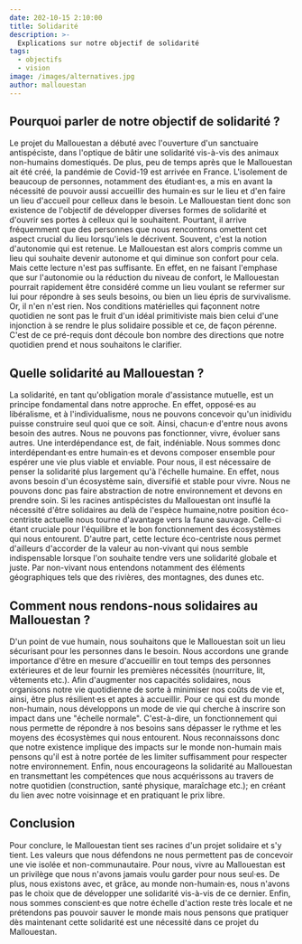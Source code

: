 ```yaml
---
date: 202-10-15 2:10:00
title: Solidarité
description: >-
  Explications sur notre objectif de solidarité
tags:
  - objectifs
  - vision
image: /images/alternatives.jpg
author: mallouestan
---
```


## Pourquoi parler de notre objectif de solidarité ? 

Le projet du Mallouestan a débuté avec l'ouverture d'un sanctuaire antispéciste, dans l'optique de bâtir une solidarité vis-à-vis des animaux non-humains domestiqués. De plus, peu de temps après que le Mallouestan ait été créé, la pandémie de Covid-19 est arrivée en France. L'isolement de beaucoup de personnes, notamment des étudiant·es, a mis en avant la nécessité de pouvoir aussi accueillir des humain·es sur le lieu et d'en faire un lieu d'accueil pour celleux dans le besoin.
Le Mallouestan tient donc son existence de l'objectif de développer diverses formes de solidarité et d'ouvrir ses portes à celleux qui le souhaitent. Pourtant, il arrive fréquemment que des personnes que nous rencontrons omettent cet aspect crucial du lieu lorsqu'iels le décrivent. Souvent, c'est la notion d'autonomie qui est retenue. Le Mallouestan est alors compris comme un lieu qui souhaite devenir autonome et qui diminue son confort pour cela. Mais cette lecture n'est pas suffisante. En effet, en ne faisant l'emphase que sur l'autonomie ou la réduction du niveau de confort, le Mallouestan pourrait rapidement être considéré comme un lieu voulant se refermer sur lui pour répondre à ses seuls besoins, ou bien un lieu épris de survivalisme. Or, il n'en n'est rien. Nos conditions matérielles qui façonnent notre quotidien ne sont pas le fruit d'un idéal primitiviste mais bien celui d'une injonction à se rendre le plus solidaire possible et ce, de façon pérenne. C'est de ce pré-requis dont découle bon nombre des directions que notre quotidien prend et nous souhaitons le clarifier.

## Quelle solidarité au Mallouestan ? 

La solidarité, en tant qu'obligation morale d'assistance mutuelle, est un principe fondamental dans notre approche. En effet, opposé·es au libéralisme, et à l'individualisme, nous ne pouvons concevoir qu'un inidividu puisse construire seul quoi que ce soit. Ainsi, chacun·e d'entre nous avons besoin des autres. Nous ne pouvons pas fonctionner, vivre, évoluer sans autres. Une interdépendance est, de fait, indéniable. Nous sommes donc interdépendant·es entre humain·es et devons composer ensemble pour espérer une vie plus viable et enviable.
Pour nous, il est nécessaire de penser la solidarité plus largement qu'à l'échelle humaine. En effet, nous avons besoin d'un écosystème sain, diversifié et stable pour vivre. Nous ne pouvons donc pas faire abstraction de notre environnement et devons en prendre soin. Si les racines antispécistes du Mallouestan ont insuflé la nécessité d'être solidaires au delà de l'espèce humaine,notre position éco-centriste actuelle nous tourne d'avantage vers la faune sauvage. Celle-ci étant cruciale pour l'équilibre et le bon fonctionnement des écosystèmes qui nous entourent. D'autre part, cette lecture éco-centriste nous permet d'ailleurs d'accorder de la valeur au non-vivant qui nous semble indispensable lorsque l'on souhaite tendre vers une solidarité globale et juste. Par non-vivant nous entendons notamment des éléments géographiques tels que des rivières, des montagnes, des dunes etc.

## Comment nous rendons-nous solidaires au Mallouestan ? 

D'un point de vue humain, nous souhaitons que le Mallouestan soit un lieu sécurisant pour les personnes dans le besoin. Nous accordons une grande importance d'être en mesure d'accueillir en tout temps des personnes extérieures et de leur fournir les premières nécessités (nourriture, lit, vêtements etc.). Afin d'augmenter nos capacités solidaires, nous organisons notre vie quotidienne de sorte à minimiser nos coûts de vie et, ainsi, être plus résilient·es et aptes à accueillir. 
Pour ce qui est du monde non-humain, nous développons un mode de vie qui cherche à inscrire son impact dans une "échelle normale". C'est-à-dire, un fonctionnement qui nous permette de répondre à nos besoins sans dépasser le rythme et les moyens des écosystèmes qui nous entourent. Nous reconnaissons donc que notre existence implique des impacts sur le monde non-humain mais pensons qu'il est à notre portée de les limiter suffisamment pour respecter notre environnement.
Enfin, nous encourageons la solidarité au Mallouestan en transmettant les compétences que nous acquérissons au travers de notre quotidien (construction, santé physique, maraîchage etc.); en créant du lien avec notre voisinnage et en pratiquant le prix libre. 


## Conclusion

Pour conclure, le Mallouestan tient ses racines d'un projet solidaire et s'y tient. Les valeurs que nous défendons ne nous permettent pas de concevoir une vie isolée et non-communautaire. Pour nous, vivre au Mallouestan est un privilège que nous n'avons jamais voulu garder pour nous seul·es. 
De plus, nous existons avec, et grâce, au monde non-humain·es, nous n'avons pas le choix que de développer une solidarité vis-à-vis de ce dernier. 
Enfin, nous sommes conscient·es que notre échelle d'action reste très locale et ne prétendons pas pouvoir sauver le monde mais nous pensons que pratiquer dès maintenant cette solidarité est une nécessité dans ce projet du Mallouestan. 